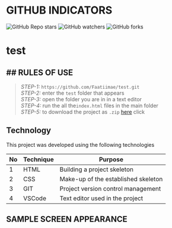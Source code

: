 # GITHUB INDICATORS

![GitHub Repo stars](https://img.shields.io/github/stars/Faatiimae/test?style=for-the-badge)
![GitHub watchers](https://img.shields.io/github/watchers/Faatiimae/test?style=for-the-badge)
![GitHub forks](https://img.shields.io/github/forks/Faatiimae/test?style=for-the-badge)

  # test


## ## RULES OF USE

> *STEP-1:* `https://github.com/Faatiimae/test.git` <br/>
> *STEP-2:*  enter the `test` folder that appears <br/>
> *STEP-3:*  open the folder you are in in a text editor <br/>
> *STEP-4:*  run the  all the`index.html` files in the main folder <br/>
> *STEP-5:*  to download the project as `.zip`  [here](https://github.com/Faatiimae/test/archive/refs/heads/master.zip) click <br/>



## Technology

This project was developed using the following technologies

| No | Technique | Purpose |
| - | ---------- | --------------------- |
| 1 | HTML | Building a project skeleton |
| 2 | CSS |  Make-up of the established skeleton |
| 3 | GIT |  Project version control management |
| 4 | VSCode | Text editor used in the project |


## SAMPLE SCREEN APPEARANCE
